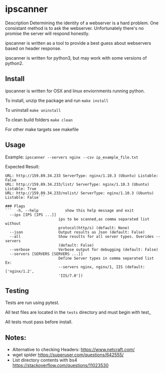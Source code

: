 # ipscanner

Description
Determining the identity of a webserver is a hard problem. 
One consistant method is to ask the webserver. Unfortunately there's no promise the server will respond honestly.

ipscanner is written as a tool to provide a best guess about webservers based on header response.

ipscanner is written for python3, but may work with some versions of python2.

## Install
ipscanner is written for OSX and linux enviornments running python.

To install, unzip the package and run 
```make install```

To uninstall
```make uninstall```

To clean build folders
```make clean```

For other make targets see makefile

## Usage

Example:
```ipscanner --servers nginx --csv ip_example_file.txt```

Expected Result:
```
URL: http://159.89.34.233 ServerType: nginx/1.10.3 (Ubuntu) Listable: False
URL: http://159.89.34.233/list/ ServerType: nginx/1.10.3 (Ubuntu) Listable: True
URL: http://159.89.34.233/nolist/ ServerType: nginx/1.10.3 (Ubuntu) Listable: False```

### Flags
```  -h, --help            show this help message and exit
  --ips [IPS [IPS ...]]
                        ips to be scanned,as comma separated list without
                        protocol(http/s) (default: None)
  --json                Output results as Json (default: False)
  --all                 Show results for all server types. Overides --servers
                        (default: False)
  --verbose             Verbose output for debugging (default: False)
  --servers [SERVERS [SERVERS ...]]
                        Define Server types in comma separated list Ex:
                        --servers nginx, nginx/1, IIS (default: ['nginx/1.2',
                        'IIS/7.0'])
```


## Testing
Tests are run using pytest.

All test files are located in the ```tests``` directory and must begin with test_

All tests must pass before install.


## Notes:
 - Alternative to checking Headers: https://www.netcraft.com/
 - wget spider https://superuser.com/questions/642555/
 - List directory contents with bs4 https://stackoverflow.com/questions/11023530